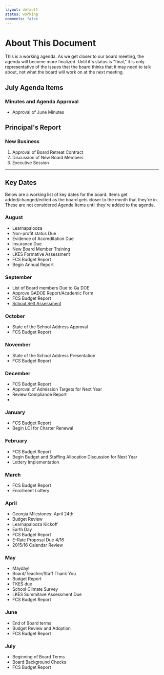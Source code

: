 ```yaml
---
layout: default
status: working
comments: false
---
```

# About This Document
This is a working agenda. As we get closer to our board meeting, the agenda will become more finalized. Until it's status is "final," it is only representative of the issues that the board thinks that it may need to talk about, not what the board will work on at the next meeting.

## July Agenda Items

### Minutes and Agenda Approval
* Approval of June Minutes

## Principal's Report

### New Business
1. Approval of Board Retreat Contract
2. Discussion of New Board Members
3. Executive Session

<hr/>

## Key Dates
Below are a working list of key dates for the board. Items get added/changed/edited as the board gets closer to the month that they're in. These are not considered Agenda Items until they're added to the agenda.

### August
* Learnapalooza
* Non-profit status Due
* Evidence of Accreditation Due
* Insurance Due
* New Board Member Training
* LKES Formative Assessment
* FCS Budget Report
* Begin Annual Report

### September
* List of Board members Due to Ga DOE
* Approve GADOE Report/Academic Form
* FCS Budget Report
* [School Self Assessment](https://www.gadoe.org/External-Affairs-and-Policy/Charter-Schools/Documents/Accountability%20Report.xlsx)

### October
* State of the School Address Approval
* FCS Budget Report

### November
* State of the School Address Presentation
* FCS Budget Report

### December
* FCS Budget Report
* Approval of Admission Targets for Next Year
* Review Compliance Report
* 
### January
* FCS Budget Report
* Begin LOI for Charter Renewal

### February
* FCS Budget Report
* Begin Budget and Staffing Allocation Discussion for Next Year
* Lottery Implementation

### March
* FCS Budget Report
* Enrollment Lottery

### April
* Georgia Milestones: April 24th
* Budget Review
* Learnapalooza Kickoff
* Earth Day
* FCS Budget Report
* E-Rate Proposal Due 4/16
* 2015/16 Calendar Review

### May

* Mayday!
* Board/Teacher/Staff Thank You
* Budget Report
* TKES due
* School Climate Survey
* LKES Summitave Assessment Due
* FCS Budget Report

### June
* End of Board terms
* Budget Review and Adoption
* FCS Budget Report

### July
* Beginning of Board Terms
* Board Background Checks
* FCS Budget Report


